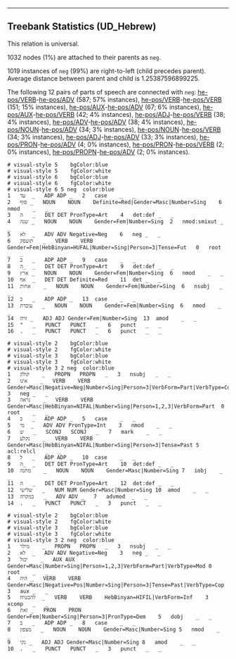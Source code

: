

--------------------------------------------------------------------------------

## Treebank Statistics (UD_Hebrew)

This relation is universal.

1032 nodes (1%) are attached to their parents as `neg`.

1019 instances of `neg` (99%) are right-to-left (child precedes parent).
Average distance between parent and child is 1.25387596899225.

The following 12 pairs of parts of speech are connected with `neg`: [he-pos/VERB]()-[he-pos/ADV]() (587; 57% instances), [he-pos/VERB]()-[he-pos/VERB]() (151; 15% instances), [he-pos/AUX]()-[he-pos/ADV]() (67; 6% instances), [he-pos/AUX]()-[he-pos/VERB]() (42; 4% instances), [he-pos/ADJ]()-[he-pos/VERB]() (38; 4% instances), [he-pos/ADV]()-[he-pos/ADV]() (38; 4% instances), [he-pos/NOUN]()-[he-pos/ADV]() (34; 3% instances), [he-pos/NOUN]()-[he-pos/VERB]() (34; 3% instances), [he-pos/ADJ]()-[he-pos/ADV]() (33; 3% instances), [he-pos/PRON]()-[he-pos/ADV]() (4; 0% instances), [he-pos/PRON]()-[he-pos/VERB]() (2; 0% instances), [he-pos/PROPN]()-[he-pos/ADV]() (2; 0% instances).


~~~ conllu
# visual-style 5	bgColor:blue
# visual-style 5	fgColor:white
# visual-style 6	bgColor:blue
# visual-style 6	fgColor:white
# visual-style 6 5 neg	color:blue
1	עד	_	ADP	ADP	_	2	case	_	_
2	סוף	_	NOUN	NOUN	Definite=Red|Gender=Masc|Number=Sing	6	nmod	_	_
3	ה	_	DET	DET	PronType=Art	4	det:def	_	_
4	שנה	_	NOUN	NOUN	Gender=Fem|Number=Sing	2	nmod:smixut	_	_
5	לא	_	ADV	ADV	Negative=Neg	6	neg	_	_
6	תועסק	_	VERB	VERB	Gender=Fem|HebBinyan=HUFAL|Number=Sing|Person=3|Tense=Fut	0	root	_	_
7	ב	_	ADP	ADP	_	9	case	_	_
8	ה_	_	DET	DET	PronType=Art	9	det:def	_	_
9	ארץ	_	NOUN	NOUN	Gender=Fem|Number=Sing	6	nmod	_	_
10	אף	_	DET	DET	Definite=Red	11	det	_	_
11	אחות	_	NOUN	NOUN	Gender=Fem|Number=Sing	6	nsubj	_	_
12	כ	_	ADP	ADP	_	13	case	_	_
13	עובדת	_	NOUN	NOUN	Gender=Fem|Number=Sing	6	nmod	_	_
14	זרה	_	ADJ	ADJ	Gender=Fem|Number=Sing	13	amod	_	_
15	"	_	PUNCT	PUNCT	_	6	punct	_	_
16	.	_	PUNCT	PUNCT	_	6	punct	_	_

~~~


~~~ conllu
# visual-style 2	bgColor:blue
# visual-style 2	fgColor:white
# visual-style 3	bgColor:blue
# visual-style 3	fgColor:white
# visual-style 3 2 neg	color:blue
1	קולק	_	PROPN	PROPN	_	3	nsubj	_	_
2	אינו	_	VERB	VERB	Gender=Masc|Negative=Neg|Number=Sing|Person=3|VerbForm=Part|VerbType=Cop	3	neg	_	_
3	נראה	_	VERB	VERB	Gender=Masc|HebBinyan=NIFAL|Number=Sing|Person=1,2,3|VerbForm=Part	0	root	_	_
4	כ	_	ADP	ADP	_	5	case	_	_
5	מי	_	ADV	ADV	PronType=Int	3	nmod	_	_
6	ש	_	SCONJ	SCONJ	_	7	mark	_	_
7	נקלע	_	VERB	VERB	Gender=Masc|HebBinyan=NIFAL|Number=Sing|Person=3|Tense=Past	5	acl:relcl	_	_
8	ל	_	ADP	ADP	_	10	case	_	_
9	ה_	_	DET	DET	PronType=Art	10	det:def	_	_
10	מחנה	_	NOUN	NOUN	Gender=Masc|Number=Sing	7	iobj	_	_
11	ה	_	DET	DET	PronType=Art	12	det:def	_	_
12	שלישי	_	NUM	NUM	Gender=Masc|Number=Sing	10	amod	_	_
13	במקרה	_	ADV	ADV	_	7	advmod	_	_
14	.	_	PUNCT	PUNCT	_	3	punct	_	_

~~~


~~~ conllu
# visual-style 2	bgColor:blue
# visual-style 2	fgColor:white
# visual-style 3	bgColor:blue
# visual-style 3	fgColor:white
# visual-style 3 2 neg	color:blue
1	מילר	_	PROPN	PROPN	_	3	nsubj	_	_
2	לא	_	ADV	ADV	Negative=Neg	3	neg	_	_
3	יכול	_	AUX	AUX	Gender=Masc|Number=Sing|Person=1,2,3|VerbForm=Part|VerbType=Mod	0	root	_	_
4	היה	_	VERB	VERB	Gender=Masc|Negative=Pos|Number=Sing|Person=3|Tense=Past|VerbType=Cop	3	aux	_	_
5	להבטיח	_	VERB	VERB	HebBinyan=HIFIL|VerbForm=Inf	3	xcomp	_	_
6	זאת	_	PRON	PRON	Gender=Fem|Number=Sing|Person=3|PronType=Dem	5	dobj	_	_
7	ב	_	ADP	ADP	_	8	case	_	_
8	מצפון	_	NOUN	NOUN	Gender=Masc|Number=Sing	5	nmod	_	_
9	נקי	_	ADJ	ADJ	Gender=Masc|Number=Sing	8	amod	_	_
10	.	_	PUNCT	PUNCT	_	3	punct	_	_

~~~


